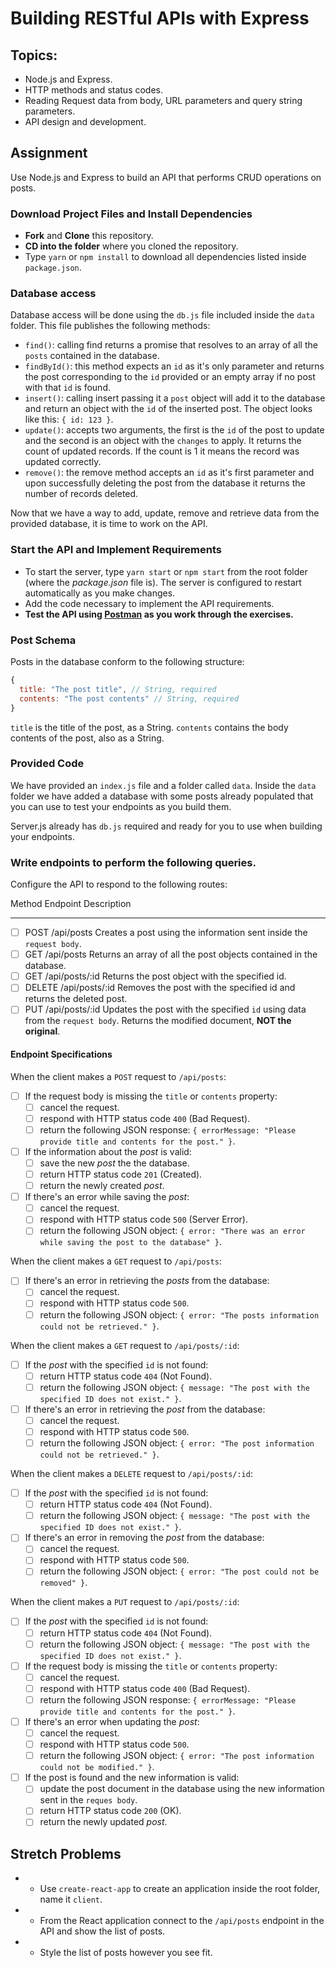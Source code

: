 # Building RESTful APIs with Express


## Topics:

- Node.js and Express.
- HTTP methods and status codes.
- Reading Request data from body, URL parameters and query string parameters.
- API design and development.

## Assignment

Use Node.js and Express to build an API that performs CRUD operations on posts.

### Download Project Files and Install Dependencies

- **Fork** and **Clone** this repository.
- **CD into the folder** where you cloned the repository.
- Type `yarn` or `npm install` to download all dependencies listed inside `package.json`.

### Database access

Database access will be done using the `db.js` file included inside the `data` folder. This file publishes the following methods:

- `find()`: calling find returns a promise that resolves to an array of all the `posts` contained in the database.
- `findById()`: this method expects an `id` as it's only parameter and returns the post corresponding to the `id` provided or an empty array if no post with that `id` is found.
- `insert()`: calling insert passing it a `post` object will add it to the database and return an object with the `id` of the inserted post. The object looks like this: `{ id: 123 }`.
- `update()`: accepts two arguments, the first is the `id` of the post to update and the second is an object with the `changes` to apply. It returns the count of updated records. If the count is 1 it means the record was updated correctly.
- `remove()`: the remove method accepts an `id` as it's first parameter and upon successfully deleting the post from the database it returns the number of records deleted.

Now that we have a way to add, update, remove and retrieve data from the provided database, it is time to work on the API.

### Start the API and Implement Requirements

- To start the server, type `yarn start` or `npm start` from the root folder (where the _package.json_ file is). The server is configured to restart automatically as you make changes.
- Add the code necessary to implement the API requirements.
- **Test the API using [Postman](https://www.getpostman.com/) as you work through the exercises.**

### Post Schema

Posts in the database conform to the following structure:

```js
{
  title: "The post title", // String, required
  contents: "The post contents" // String, required
}
```

`title` is the title of the post, as a String. `contents` contains the body
contents of the post, also as a String.

### Provided Code

We have provided an `index.js` file and a folder called `data`. Inside the `data` folder we have added a database with some posts already populated that you can use to test your endpoints as you build them.

Server.js already has `db.js` required and ready for you to use when building your endpoints.

### Write endpoints to perform the following queries.

Configure the API to respond to the following routes:

 Method  Endpoint        Description                                                                                                                       
 ------  --------------  ---------------------------------------------------------------------------------------------------------------------------------
 - [ ] POST      /api/posts   Creates a post using the information sent inside the `request body`.                                                              
 - [ ] GET      /api/posts    Returns an array of all the post objects contained in the database.                                                               
 - [ ] GET     /api/posts/:id Returns the post object with the specified id.                                                                                    
 - [ ] DELETE /api/posts/:id  Removes the post with the specified id and returns the deleted post.                                                              
 - [ ] PUT   /api/posts/:id   Updates the post with the specified `id` using data from the `request body`. Returns the modified document, **NOT the original**.

#### Endpoint Specifications

When the client makes a `POST` request to `/api/posts`:
- [ ] If the request body is missing the `title` or `contents` property:
  - [ ] cancel the request.
  - [ ] respond with HTTP status code `400` (Bad Request).
  - [ ] return the following JSON response: `{ errorMessage: "Please provide title and contents for the post." }`.

- [ ] If the information about the _post_ is valid:
  - [ ] save the new _post_ the the database.
  - [ ] return HTTP status code `201` (Created).
  - [ ] return the newly created _post_.

- [ ] If there's an error while saving the _post_:
  - [ ] cancel the request.
  - [ ] respond with HTTP status code `500` (Server Error).
  - [ ] return the following JSON object: `{ error: "There was an error while saving the post to the database" }`.

When the client makes a `GET` request to `/api/posts`:
- [ ] If there's an error in retrieving the _posts_ from the database:
  - [ ] cancel the request.
  - [ ] respond with HTTP status code `500`.
  - [ ] return the following JSON object: `{ error: "The posts information could not be retrieved." }`.

When the client makes a `GET` request to `/api/posts/:id`:
- [ ] If the _post_ with the specified `id` is not found:
  - [ ] return HTTP status code `404` (Not Found).
  - [ ] return the following JSON object: `{ message: "The post with the specified ID does not exist." }`.

- [ ] If there's an error in retrieving the _post_ from the database:
  - [ ] cancel the request.
  - [ ] respond with HTTP status code `500`.
  - [ ] return the following JSON object: `{ error: "The post information could not be retrieved." }`.

When the client makes a `DELETE` request to `/api/posts/:id`:
- [ ] If the _post_ with the specified `id` is not found:
  - [ ] return HTTP status code `404` (Not Found).
  - [ ] return the following JSON object: `{ message: "The post with the specified ID does not exist." }`.

- [ ] If there's an error in removing the _post_ from the database:
  - [ ] cancel the request.
  - [ ] respond with HTTP status code `500`.
  - [ ] return the following JSON object: `{ error: "The post could not be removed" }`.

When the client makes a `PUT` request to `/api/posts/:id`:
- [ ] If the _post_ with the specified `id` is not found:
  - [ ] return HTTP status code `404` (Not Found).
  - [ ] return the following JSON object: `{ message: "The post with the specified ID does not exist." }`.

- [ ] If the request body is missing the `title` or `contents` property:
  - [ ] cancel the request.
  - [ ] respond with HTTP status code `400` (Bad Request).
  - [ ] return the following JSON response: `{ errorMessage: "Please provide title and contents for the post." }`.

- [ ] If there's an error when updating the _post_:
  - [ ] cancel the request.
  - [ ] respond with HTTP status code `500`.
  - [ ] return the following JSON object: `{ error: "The post information could not be modified." }`.

- [ ] If the post is found and the new information is valid:
  - [ ] update the post document in the database using the new information sent in the `reques body`.
  - [ ] return HTTP status code `200` (OK).
  - [ ] return the newly updated _post_.

## Stretch Problems

- * Use `create-react-app` to create an application inside the root folder, name it `client`.
- * From the React application connect to the `/api/posts` endpoint in the API and show the list of posts.
- * Style the list of posts however you see fit.
